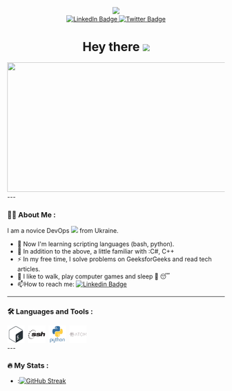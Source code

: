 <div id="header" align="center">
  <img src="https://media.giphy.com/media/M9gbBd9nbDrOTu1Mqx/giphy.gif" width="100"/>
</div>
<div id="badges" align="center">
  <a href="https://www.linkedin.com/in/rostislav-kukharchuk-a26594238/">
    <img src="https://img.shields.io/badge/LinkedIn-blue?style=for-the-badge&logo=linkedin&logoColor=white" alt="LinkedIn Badge"/>
  </a>
  <a href="https://twitter.com/RostislavKukhar">
    <img src="https://img.shields.io/badge/Twitter-blue?style=for-the-badge&logo=twitter&logoColor=white" alt="Twitter Badge"/>
  </a>
</div>
<h1 align="center">
  Hey there
  <img src="https://media.giphy.com/media/hvRJCLFzcasrR4ia7z/giphy.gif" width="30px"/>
</h1>
<div align="center">
  <img src="https://media.giphy.com/media/dWesBcTLavkZuG35MI/giphy.gif" width="600" height="300"/>
</div>
---

### :man_technologist: About Me :
I am a novice DevOps <img src="https://media.giphy.com/media/WUlplcMpOCEmTGBtBW/giphy.gif" width="30"> from Ukraine.
- :telescope: Now I'm learning scripting languages (bash, python).
- :seedling: In addition to the above, a little familiar with :C#, C++
- :zap: In my free time, I solve problems on GeeksforGeeks and read tech articles.
- :avocado: I like to walk, play computer games and sleep :sleeping_bed: :sleeping:
- :mailbox:How to reach me: [![Linkedin Badge](https://img.shields.io/badge/-Im_here-blue?style=flat&logo=Linkedin&logoColor=white)](https://www.linkedin.com/in/rostislav-kukharchuk-a26594238/)
---

### :hammer_and_wrench: Languages and Tools :
<div>
  <img src="https://github.com/devicons/devicon/blob/master/icons/bash/bash-original.svg" title="Bash" alt="Bash" width="40" height="40"/>&nbsp;
  <img src="https://github.com/devicons/devicon/blob/master/icons/ssh/ssh-original-wordmark.svg" title="ssh" alt="ssh" width="40" height="40"/>&nbsp;
  <img src="https://github.com/devicons/devicon/blob/master/icons/python/python-original-wordmark.svg" title="Python" alt="Python" width="40" height="40"/>&nbsp;
  <img src="https://github.com/devicons/devicon/blob/master/icons/atom/atom-original-wordmark.svg" title="Python" alt="Python" width="40" height="40"/>&nbsp;
<div>
---

### :fire: My Stats :
- :[![GitHub Streak](http://github-readme-streak-stats.herokuapp.com?user=kyojro&theme=dark&date_format=M%20j%5B%2C%20Y%5D)](https://git.io/streak-stats)
